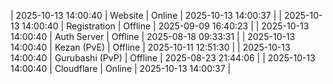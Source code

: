 | 2025-10-13 14:00:40 | Website | Online | 2025-10-13 14:00:37 |
| 2025-10-13 14:00:40 | Registration | Offline | 2025-09-09 16:40:23 |
| 2025-10-13 14:00:40 | Auth Server | Offline | 2025-08-18 09:33:31 |
| 2025-10-13 14:00:40 | Kezan (PvE) | Offline | 2025-10-11 12:51:30 |
| 2025-10-13 14:00:40 | Gurubashi (PvP) | Offline | 2025-08-23 21:44:06 |
| 2025-10-13 14:00:40 | Cloudflare | Online | 2025-10-13 14:00:37 |
